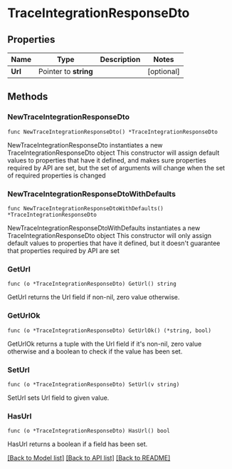# TraceIntegrationResponseDto

## Properties

Name | Type | Description | Notes
------------ | ------------- | ------------- | -------------
**Url** | Pointer to **string** |  | [optional] 

## Methods

### NewTraceIntegrationResponseDto

`func NewTraceIntegrationResponseDto() *TraceIntegrationResponseDto`

NewTraceIntegrationResponseDto instantiates a new TraceIntegrationResponseDto object
This constructor will assign default values to properties that have it defined,
and makes sure properties required by API are set, but the set of arguments
will change when the set of required properties is changed

### NewTraceIntegrationResponseDtoWithDefaults

`func NewTraceIntegrationResponseDtoWithDefaults() *TraceIntegrationResponseDto`

NewTraceIntegrationResponseDtoWithDefaults instantiates a new TraceIntegrationResponseDto object
This constructor will only assign default values to properties that have it defined,
but it doesn't guarantee that properties required by API are set

### GetUrl

`func (o *TraceIntegrationResponseDto) GetUrl() string`

GetUrl returns the Url field if non-nil, zero value otherwise.

### GetUrlOk

`func (o *TraceIntegrationResponseDto) GetUrlOk() (*string, bool)`

GetUrlOk returns a tuple with the Url field if it's non-nil, zero value otherwise
and a boolean to check if the value has been set.

### SetUrl

`func (o *TraceIntegrationResponseDto) SetUrl(v string)`

SetUrl sets Url field to given value.

### HasUrl

`func (o *TraceIntegrationResponseDto) HasUrl() bool`

HasUrl returns a boolean if a field has been set.


[[Back to Model list]](../README.md#documentation-for-models) [[Back to API list]](../README.md#documentation-for-api-endpoints) [[Back to README]](../README.md)


